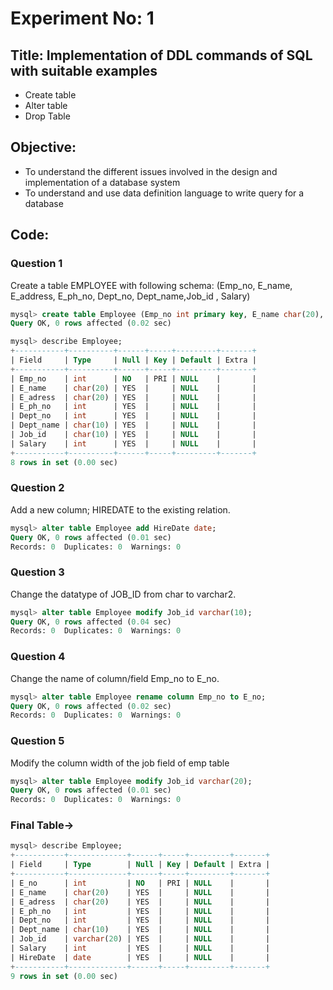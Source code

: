 # Experiment No: 1

## Title: Implementation of DDL commands of SQL with suitable examples

- Create table
- Alter table
- Drop Table

## Objective:
- To understand the different issues involved in the design and implementation of a database system
- To understand and use data definition language to write query for a database

## Code:
### Question 1
Create a table EMPLOYEE with following schema:
(Emp_no, E_name, E_address, E_ph_no, Dept_no, Dept_name,Job_id , Salary)

```sql
mysql> create table Employee (Emp_no int primary key, E_name char(20), E_adress char(20), E_ph_no int, Dept_no int, Dept_name char(10), Job_id char(10), Salary int);
Query OK, 0 rows affected (0.02 sec)

mysql> describe Employee;
+-----------+----------+------+-----+---------+-------+
| Field     | Type     | Null | Key | Default | Extra |
+-----------+----------+------+-----+---------+-------+
| Emp_no    | int      | NO   | PRI | NULL    |       |
| E_name    | char(20) | YES  |     | NULL    |       |
| E_adress  | char(20) | YES  |     | NULL    |       |
| E_ph_no   | int      | YES  |     | NULL    |       |
| Dept_no   | int      | YES  |     | NULL    |       |
| Dept_name | char(10) | YES  |     | NULL    |       |
| Job_id    | char(10) | YES  |     | NULL    |       |
| Salary    | int      | YES  |     | NULL    |       |
+-----------+----------+------+-----+---------+-------+
8 rows in set (0.00 sec)
```
### Question 2
Add a new column; HIREDATE to the existing relation.
```sql
mysql> alter table Employee add HireDate date;
Query OK, 0 rows affected (0.01 sec)
Records: 0  Duplicates: 0  Warnings: 0
```

### Question 3
Change the datatype of JOB_ID from char to varchar2.
```sql
mysql> alter table Employee modify Job_id varchar(10);
Query OK, 0 rows affected (0.04 sec)
Records: 0  Duplicates: 0  Warnings: 0
```

### Question 4
Change the name of column/field Emp_no to E_no.
```sql
mysql> alter table Employee rename column Emp_no to E_no;
Query OK, 0 rows affected (0.02 sec)
Records: 0  Duplicates: 0  Warnings: 0
```

### Question 5
Modify the column width of the job field of emp table
```sql
mysql> alter table Employee modify Job_id varchar(20);
Query OK, 0 rows affected (0.01 sec)
Records: 0  Duplicates: 0  Warnings: 0
```
### Final Table->
```sql
mysql> describe Employee;
+-----------+-------------+------+-----+---------+-------+
| Field     | Type        | Null | Key | Default | Extra |
+-----------+-------------+------+-----+---------+-------+
| E_no      | int         | NO   | PRI | NULL    |       |
| E_name    | char(20)    | YES  |     | NULL    |       |
| E_adress  | char(20)    | YES  |     | NULL    |       |
| E_ph_no   | int         | YES  |     | NULL    |       |
| Dept_no   | int         | YES  |     | NULL    |       |
| Dept_name | char(10)    | YES  |     | NULL    |       |
| Job_id    | varchar(20) | YES  |     | NULL    |       |
| Salary    | int         | YES  |     | NULL    |       |
| HireDate  | date        | YES  |     | NULL    |       |
+-----------+-------------+------+-----+---------+-------+
9 rows in set (0.00 sec)
```
